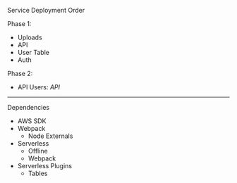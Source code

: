 Service Deployment Order

Phase 1:
- Uploads
- API
- User Table
- Auth

Phase 2:
- API Users: _API_

---
Dependencies

- AWS SDK
- Webpack
    * Node Externals
- Serverless
    * Offline
    * Webpack
- Serverless Plugins
    * Tables